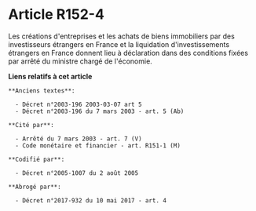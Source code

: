 # Article R152-4

Les créations d'entreprises et les achats de biens immobiliers par des investisseurs étrangers en France et la liquidation
d'investissements étrangers en France donnent lieu à déclaration dans des conditions fixées par arrêté du ministre chargé de
l'économie.

**Liens relatifs à cet article**

	**Anciens textes**:

	  - Décret n°2003-196 2003-03-07 art 5
	  - Décret n°2003-196 du 7 mars 2003 - art. 5 (Ab)

	**Cité par**:

	  - Arrêté du 7 mars 2003 - art. 7 (V)
	  - Code monétaire et financier - art. R151-1 (M)

	**Codifié par**:

	  - Décret n°2005-1007 du 2 août 2005

	**Abrogé par**:

	  - Décret n°2017-932 du 10 mai 2017 - art. 4
